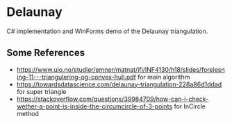# Delaunay
C# implementation and WinForms demo of the Delaunay triangulation.

## Some References
* https://www.uio.no/studier/emner/matnat/ifi/INF4130/h18/slides/forelesning-11---triangulering-og-convex-hull.pdf for main algorithm
* https://towardsdatascience.com/delaunay-triangulation-228a86d1ddad for super triangle
* https://stackoverflow.com/questions/39984709/how-can-i-check-wether-a-point-is-inside-the-circumcircle-of-3-points for InCircle method
